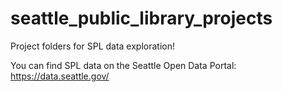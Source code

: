 # seattle_public_library_projects
Project folders for SPL data exploration! 

You can find SPL data on the Seattle Open Data Portal: https://data.seattle.gov/ 

